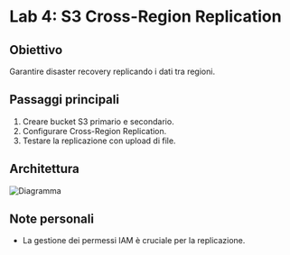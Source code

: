 # Lab 4: S3 Cross-Region Replication

## Obiettivo
Garantire disaster recovery replicando i dati tra regioni.

## Passaggi principali
1. Creare bucket S3 primario e secondario.
2. Configurare Cross-Region Replication.
3. Testare la replicazione con upload di file.

## Architettura
![Diagramma](../assets/lab4-diagram.png)

## Note personali
- La gestione dei permessi IAM è cruciale per la replicazione.
